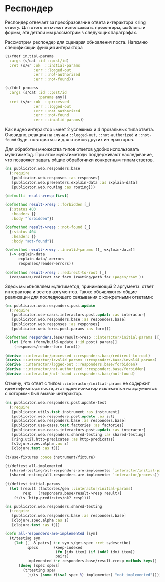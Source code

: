 # Респондер

Респондер отвечает за преобразование ответа интерактора к ring ответу.
Для этого он может использовать презентеры, шаблоны и формы,
эти детали мы рассмотрим в следующих параграфах.

Рассмотрим респондер для сценария обновления поста.
Напомню спецификации функций интерактора:

```clojure
(s/fdef initial-params
  :args (s/cat :id ::post/id)
  :ret (s/or :ok  ::initial-params
             :err ::logged-out
             :err ::not-authorized
             :err ::not-found))

(s/fdef process
  :args (s/cat :id ::post/id
               :params any?)
  :ret (s/or :ok  ::processed
             :err ::logged-out
             :err ::not-authorized
             :err ::not-found
             :err ::invalid-params))
```

Как видно интерактор имеет 2 успешных и 4 провальных типа ответа.
Очевидно, реакция на случаи `::logged-out`, `::not-authorized` и `::not-found`
будет повторяться и для ответов других интеракторов.

Для обработки множества типов ответов удобно использовать мультиметод.
При этом мультиметоды поддерживают наследование, что позволяет
задать общие обработчики конкретным типам ответов.

```clojure
(ns publicator.web.responders.base
  (:require
   [publicator.web.responses :as responses]
   [publicator.web.presenters.explain-data :as explain-data]
   [publicator.web.routing :as routing]))

(defmulti result->resp first)

(defmethod result->resp ::forbidden [_]
  {:status 403
   :headers {}
   :body "forbidden"})

(defmethod result->resp ::not-found [_]
  {:status 404
   :headers {}
   :body "not-found"})

(defmethod result->resp ::invalid-params [[_ explain-data]]
  (-> explain-data
      explain-data/->errors
      responses/render-errors))

(defmethod result->resp ::redirect-to-root [_]
  (responses/redirect-for-form (routing/path-for :pages/root)))
```

Здесь мы объявляем мультиметод, принимающий 2 аргумента: ответ интерактора и вектор
аргументов. Также объявляются общие реализации для последующего связывания с конкретными ответами:

```clojure
(ns publicator.web.responders.post.update
  (:require
   [publicator.use-cases.interactors.post.update :as interactor]
   [publicator.web.responders.base :as responders.base]
   [publicator.web.responses :as responses]
   [publicator.web.forms.post.params :as form]))

(defmethod responders.base/result->resp ::interactor/initial-params [[_ post params]]
  (let [form (form/build-update (:id post) params)]
    (responses/render-form form)))

(derive ::interactor/processed ::responders.base/redirect-to-root)
(derive ::interactor/invalid-params ::responders.base/invalid-params)
(derive ::interactor/logged-out ::responders.base/forbidden)
(derive ::interactor/not-authorized ::responders.base/forbidden)
(derive ::interactor/not-found ::responders.base/not-found)
```

Отмечу, что ответ с типом `::interactor/initial-params` не содержит идентификатора поста,
этот идентификатор извлекается из аргументов с которыми был вызван интерактор.

```clojure
(ns publicator.web.responders.post.update-test
  (:require
   [publicator.utils.test.instrument :as instrument]
   [publicator.web.responders.post.update :as sut]
   [publicator.web.responders.base :as responders.base]
   [publicator.use-cases.test.factories :as factories]
   [publicator.use-cases.interactors.post.update :as interactor]
   [publicator.web.responders.shared-testing :as shared-testing]
   [ring.util.http-predicates :as http-predicates]
   [clojure.spec.alpha :as s]
   [clojure.test :as t]))

(t/use-fixtures :once instrument/fixture)

(t/deftest all-implemented
  (shared-testing/all-responders-are-implemented `interactor/initial-params)
  (shared-testing/all-responders-are-implemented `interactor/process))

(t/deftest initial-params
  (let [result (factories/gen ::interactor/initial-params)
        resp   (responders.base/result->resp result)]
    (t/is (http-predicates/ok? resp))))
```

```clojure
(ns publicator.web.responders.shared-testing
  (:require
   [publicator.web.responders.base :as responders.base]
   [clojure.spec.alpha :as s]
   [clojure.test :as t]))

(defn all-responders-are-implemented [sym]
  (t/testing sym
    (let [[_ & pairs] (-> sym s/get-spec :ret s/describe)
          specs       (keep-indexed
                       (fn [idx item] (if (odd? idx) item))
                       pairs)
          implemented (-> responders.base/result->resp methods keys)]
      (doseq [spec specs]
        (t/testing spec
          (t/is (some #(isa? spec %) implemented) "not implemented"))))))
```
